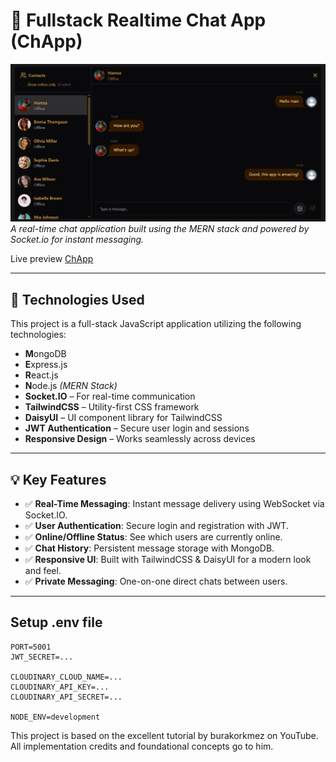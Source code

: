 # 🚀 Fullstack Realtime Chat App (ChApp)

![Logo Placeholder](/frontend/public/ChApp-Screenshot.png)  
*A real-time chat application built using the MERN stack and powered by Socket.io for instant messaging.*

Live preview 
[ChApp](https://fullstack-chat-app-3-7iho.onrender.com)

---

## 🔧 Technologies Used

This project is a full-stack JavaScript application utilizing the following technologies:

- **M**ongoDB
- **E**xpress.js
- **R**eact.js
- **N**ode.js *(MERN Stack)*
- **Socket.IO** – For real-time communication
- **TailwindCSS** – Utility-first CSS framework
- **DaisyUI** – UI component library for TailwindCSS
- **JWT Authentication** – Secure user login and sessions
- **Responsive Design** – Works seamlessly across devices

---

## 💡 Key Features

- ✅ **Real-Time Messaging**: Instant message delivery using WebSocket via Socket.IO.
- ✅ **User Authentication**: Secure login and registration with JWT.
- ✅ **Online/Offline Status**: See which users are currently online.
- ✅ **Chat History**: Persistent message storage with MongoDB.
- ✅ **Responsive UI**: Built with TailwindCSS & DaisyUI for a modern look and feel.
- ✅ **Private Messaging**: One-on-one direct chats between users.

---
## Setup .env file
``` MONGODB_URI=...
PORT=5001
JWT_SECRET=...

CLOUDINARY_CLOUD_NAME=...
CLOUDINARY_API_KEY=...
CLOUDINARY_API_SECRET=...

NODE_ENV=development
```

This project is based on the excellent tutorial by burakorkmez on YouTube. All implementation credits and foundational concepts go to him.
